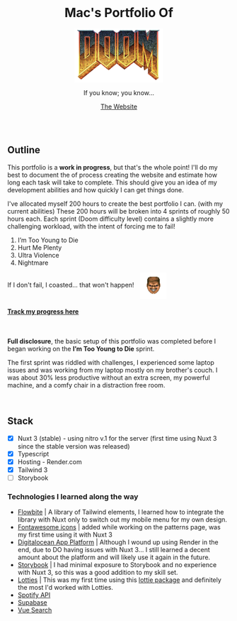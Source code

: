 <h1 align="center" style="margin-top: 0px;">Mac's Portfolio Of</h1>
<p align="center" style="margin-bottom: 0px !important;">
  <img width="200" src="https://github.com/Drew-Macgibbon/design-portfolio/blob/main/public/readme/doom-logo.png" align="center">
</p>
<p align="center" >If you know; you know...</p>

<p align="center" ><a href="https://mltech.ltd">The Website</a></p>

&nbsp;  
&nbsp;   

## Outline

This portfolio is a **work in progress**, but that's the whole point!
I'll do my best to document the of process creating the website and estimate how long each task will take to complete. 
This should give you an idea of my development abilities and how quickly I can get things done. 

I've allocated myself 200 hours to create the best portfolio I can. (with my current abilities)
These 200 hours will be broken into 4 sprints of roughly 50 hours each.
Each sprint (Doom difficulty level) contains a slightly more challenging workload, with the intent of forcing me to fail!

1. I’m Too Young to Die
2. Hurt Me Plenty
3. Ultra Violence
4. Nightmare

<span align=center>
If I don't fail, I coasted... that won't happen!
<img
  src="https://github.com/Drew-Macgibbon/design-portfolio/blob/main/public/readme/doom-head.png"
  align="center"
  style="margin-bottom: 0px !important; margin-left: 10px !important;"
  height="60"
  width="60">
</span>

#### [Track my progress here](https://github.com/users/Drew-Macgibbon/projects/2)

&nbsp;  

**Full disclosure**, the basic setup of this portfolio was completed before I began working on the **I’m Too Young to Die** sprint.

The first sprint was riddled with challenges, I experienced some laptop issues and was working from my laptop mostly on my brother's couch. I was about 30% less productive without an extra screen, my powerful machine, and a comfy chair in a distraction free room.

&nbsp;  

## Stack

- [x] Nuxt 3 (stable) - using nitro v.1 for the server (first time using Nuxt 3 since the stable version was released)
- [x] Typescript
- [x] Hosting - Render.com
- [x] Tailwind 3
- [ ] Storybook

<!-- 
&nbsp;  
&nbsp;

## I’m Too Young to Die (12/02/2022 @ 1:28 AM)
- [x] Update readme with most planned action
- [x] Mobile Responsive: make sure the website looks good on mobile | est. 2 hour(s)
- [x] CSS Patterns: showcase some CSS patterns, allow the user to change colour and copy code | est. 2 hour(s)
- [x] Dynamic Routes: Example of dynamic routes | est. 1 hour(s)
- [x] Clean up current work | est. 1.5 hour(s)
- [x] Lottie Animations: Example of Lottie use | est. 2 hour(s)
- [X] Fontawesome Icons: Example of Fontawesome Icons | est. 1 hour(s)
- [x] Portfolio Showcase:
  - [x] Portfolio showcase card | est. 2 hour(s)
  - [x] Portfolio showcase post | est. 2 hour(s)
  - [ ] Write 2 showcases | est. 3 hour(s)
- [x] PDF Viewer: custom full view PDF viewer for business plan | est. 1 hour(s)
- [x] Homepage
 - [x] Tidy up hero | est. .5 hour(s)
 - [x] Contact Section | est. 1 hour(s) | 30 min taken
- [x] Showcase Code Examples: Showcase my Codewars work | est. 2 hour(s)
- [x] Add Dynamic content | est. 6 hour(s)
- [X] CSS Animations: instead of showing an animation page, I decided to use some animations across the website | est. 2 hour(s) 
- [x] [Storybook](https://storybook.js.org/docs/vue/writing-stories/introduction): Allows teams to design/develop components in isolation  | est. 1 hour(s)
 -->

### Technologies I learned along the way

- [Flowbite]() | A library of Tailwind elements, I learned how to integrate the library with Nuxt only to switch out my mobile menu for my own design.
- [Fontawesome icons]() | added while working on the patterns page, was my first time using it with Nuxt 3
- [Digitalocean App Platform]() | Although I wound up using Render in the end, due to DO having issues with Nuxt 3... I still learned a decent amount about the platform and will likely use it again in the future.
- [Storybook]() | I had minimal exposure to Storybook and no experience with Nuxt 3, so this was a good addition to my skill set.
- [Lotties]() | This was my first time using this [lottie package]() and definitely the most I'd worked with Lotties.
- [Spotify API]()
- [Supabase]()
- [Vue Search]()

<!-- 
### Work Tracker 1 | 46/48 HRS

***I only thought of this midway through the first block of work, so some of the times below are estimates***

##### 3rd December
- START: 4:12PM (7:28H)
- START: UI Cleanup 11:36PM (2:00H)
- SLEEP: 1:33AM
##### 4th December
- START: 12:12PM | Dynamic showcase (1:28H)
- START: 1:30PM | Next js (3:06H)
- BREAK: 4:36PM 
- START: 7:47PM | Next js (3:23H)
- START: 11:10PM | Lottie animation (3:40H)
- FINISH 2:30AM
##### 5th December
- START: 2:35AM | Fontawesome icons (1:45H)
- START: 4:20AM | Pdf viewer (2:10H)
- BREAK: 6:30AM
- START 7:30AM | Dynamic showcase (4:20H)
- BREAK 11:50AM
- START: 10:30PM | App cleanup (5:30H)
##### 6th December
- START: 4:00AM | Writing content (1:20HR)
- START: 5:20AM | UI Bug fixes (7:10HR)
- START 12:30PM | Animations (4:30H)
- BREAK 5:00PM
##### 7th December
- START: 11AM | UI Bug fixes (2:00H)
- START: 1PM | Writing content & update Readme


### Technologies I learned along the way

 -->
